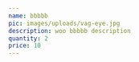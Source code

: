 ```yaml
---
name: bbbbb
pic: images/uploads/vag-eye.jpg
description: woo bbbbb description
quantity: 2
price: 10
---
```


